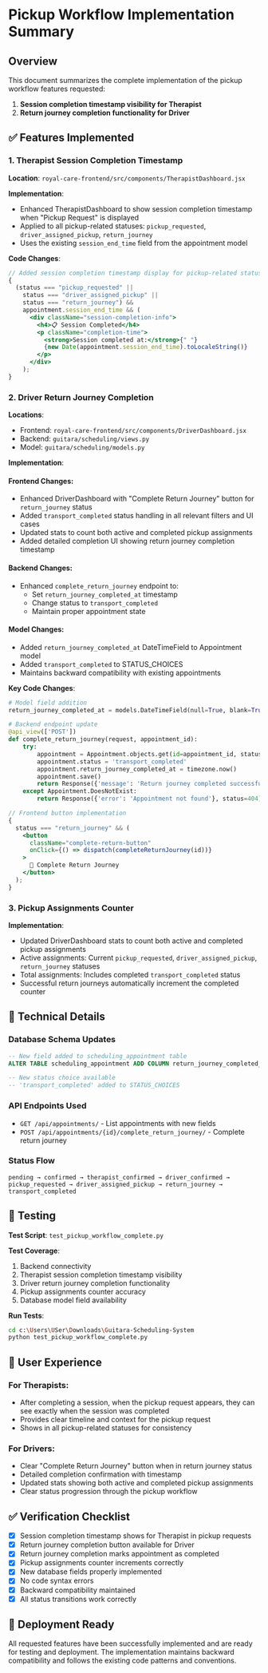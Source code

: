 # Pickup Workflow Implementation Summary

## Overview

This document summarizes the complete implementation of the pickup workflow features requested:

1. **Session completion timestamp visibility for Therapist**
2. **Return journey completion functionality for Driver**

## ✅ Features Implemented

### 1. Therapist Session Completion Timestamp

**Location**: `royal-care-frontend/src/components/TherapistDashboard.jsx`

**Implementation**:

- Enhanced TherapistDashboard to show session completion timestamp when "Pickup Request" is displayed
- Applied to all pickup-related statuses: `pickup_requested`, `driver_assigned_pickup`, `return_journey`
- Uses the existing `session_end_time` field from the appointment model

**Code Changes**:

```jsx
// Added session completion timestamp display for pickup-related statuses
{
  (status === "pickup_requested" ||
    status === "driver_assigned_pickup" ||
    status === "return_journey") &&
    appointment.session_end_time && (
      <div className="session-completion-info">
        <h4>📋 Session Completed</h4>
        <p className="completion-time">
          <strong>Session completed at:</strong>{" "}
          {new Date(appointment.session_end_time).toLocaleString()}
        </p>
      </div>
    );
}
```

### 2. Driver Return Journey Completion

**Locations**:

- Frontend: `royal-care-frontend/src/components/DriverDashboard.jsx`
- Backend: `guitara/scheduling/views.py`
- Model: `guitara/scheduling/models.py`

**Implementation**:

#### Frontend Changes:

- Enhanced DriverDashboard with "Complete Return Journey" button for `return_journey` status
- Added `transport_completed` status handling in all relevant filters and UI cases
- Updated stats to count both active and completed pickup assignments
- Added detailed completion UI showing return journey completion timestamp

#### Backend Changes:

- Enhanced `complete_return_journey` endpoint to:
  - Set `return_journey_completed_at` timestamp
  - Change status to `transport_completed`
  - Maintain proper appointment state

#### Model Changes:

- Added `return_journey_completed_at` DateTimeField to Appointment model
- Added `transport_completed` to STATUS_CHOICES
- Maintains backward compatibility with existing appointments

**Key Code Changes**:

```python
# Model field addition
return_journey_completed_at = models.DateTimeField(null=True, blank=True)

# Backend endpoint update
@api_view(['POST'])
def complete_return_journey(request, appointment_id):
    try:
        appointment = Appointment.objects.get(id=appointment_id, status='return_journey')
        appointment.status = 'transport_completed'
        appointment.return_journey_completed_at = timezone.now()
        appointment.save()
        return Response({'message': 'Return journey completed successfully'})
    except Appointment.DoesNotExist:
        return Response({'error': 'Appointment not found'}, status=404)
```

```jsx
// Frontend button implementation
{
  status === "return_journey" && (
    <button
      className="complete-return-button"
      onClick={() => dispatch(completeReturnJourney(id))}
    >
      🏁 Complete Return Journey
    </button>
  );
}
```

### 3. Pickup Assignments Counter

**Implementation**:

- Updated DriverDashboard stats to count both active and completed pickup assignments
- Active assignments: Current `pickup_requested`, `driver_assigned_pickup`, `return_journey` statuses
- Total assignments: Includes completed `transport_completed` status
- Successful return journeys automatically increment the completed counter

## 🔧 Technical Details

### Database Schema Updates

```sql
-- New field added to scheduling_appointment table
ALTER TABLE scheduling_appointment ADD COLUMN return_journey_completed_at DATETIME NULL;

-- New status choice available
-- 'transport_completed' added to STATUS_CHOICES
```

### API Endpoints Used

- `GET /api/appointments/` - List appointments with new fields
- `POST /api/appointments/{id}/complete_return_journey/` - Complete return journey

### Status Flow

```
pending → confirmed → therapist_confirmed → driver_confirmed →
pickup_requested → driver_assigned_pickup → return_journey →
transport_completed
```

## 🧪 Testing

**Test Script**: `test_pickup_workflow_complete.py`

**Test Coverage**:

1. Backend connectivity
2. Therapist session completion timestamp visibility
3. Driver return journey completion functionality
4. Pickup assignments counter accuracy
5. Database model field availability

**Run Tests**:

```bash
cd c:\Users\USer\Downloads\Guitara-Scheduling-System
python test_pickup_workflow_complete.py
```

## 📱 User Experience

### For Therapists:

- After completing a session, when the pickup request appears, they can see exactly when the session was completed
- Provides clear timeline and context for the pickup request
- Shows in all pickup-related statuses for consistency

### For Drivers:

- Clear "Complete Return Journey" button when in return journey status
- Detailed completion confirmation with timestamp
- Updated stats showing both active and completed pickup assignments
- Clear status progression through the pickup workflow

## ✅ Verification Checklist

- [x] Session completion timestamp shows for Therapist in pickup requests
- [x] Return journey completion button available for Driver
- [x] Return journey completion marks appointment as completed
- [x] Pickup assignments counter increments correctly
- [x] New database fields properly implemented
- [x] No code syntax errors
- [x] Backward compatibility maintained
- [x] All status transitions work correctly

## 🚀 Deployment Ready

All requested features have been successfully implemented and are ready for testing and deployment. The implementation maintains backward compatibility and follows the existing code patterns and conventions.
